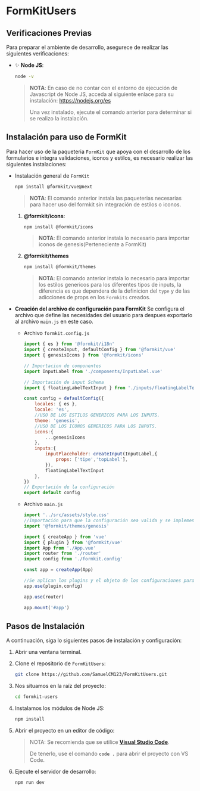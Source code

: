 # **FormKitUsers**

## **Verificaciones Previas**

Para preparar el ambiente de desarrollo, asegurece de realizar las siguientes verificaciones:

- ✨ **Node JS**: 

    ```bash
    node -v
    ```

    > **NOTA**: En caso de no contar con el entorno de ejecución de Javascript de Node JS, acceda al siguiente enlace para su instalación:
    > https://nodejs.org/es
    > 
    > Una vez instalado, ejecute el comando anterior para determinar si se realizo la instalación.

## **Instalación para uso de FormKit**

Para hacer uso de la paqueteria `FormKit` que apoya con el desarrollo de los formularios e integra validaciones, iconos y estilos, es necesario realizar las siguientes instalaciones:

- Instalación general de `FormKit`
    ```bash
    npm install @formkit/vue@next
    ```
    >**NOTA**: El comando anterior instala las paqueterias necesarias para hacer uso del formkit sin integración de estilos o iconos.
    1. **@formkit/icons**: 
        ```bash
        npm install @formkit/icons
        ```
        >**NOTA**: El comando anterior instala lo necesario para importar iconos de genesis(Perteneciente a FormKit)
    2. **@formkit/themes**
        ```bash
        npm install @formkit/themes
        ```
        >**NOTA**: El comando anterior instala lo necesario para importar los estilos genericos para los diferentes tipos de inputs, la diferencia es que dependera de la definicion del `type` y de las adicciones de props en los `Formkits` creados.

- **Creación del archivo de configuración para FormKit**
    Se configura el archivo que define las necesidades del usuario para despues exportarlo al archivo `main.js` en este caso.
    - Archivo `formkit.config.js`
        ```js
        import { es } from '@formkit/i18n'
        import { createInput, defaultConfig } from '@formkit/vue'
        import { genesisIcons } from '@formkit/icons'

        // Importacion de componentes 
        import InputLabel from './components/InputLabel.vue'

        // Importación de input Schema
        import { floatingLabelTextInput } from './inputs/floatingLabelTextInput'

        const config = defaultConfig({
            locales: { es },
            locale: 'es',
            //USO DE LOS ESTILOS GENERICOS PARA LOS INPUTS.
            theme: 'genesis', 
            //USO DE LOS ICONOS GENERICOS PARA LOS INPUTS.
            icons:{
                ...genesisIcons
            },
            inputs:{
                inputPlaceholder: createInput(InputLabel,{
                    props: ['tipe','topLabel'],
                }),
                floatingLabelTextInput
            },
        })
        // Exportación de la configuración
        export default config
        ```
    - Archivo `main.js`
        ```js
        import '../src/assets/style.css'
        //Importación para que la configuración sea valida y se implementen los estilos.
        import '@formkit/themes/genesis'

        import { createApp } from 'vue'
        import { plugin } from '@formkit/vue'
        import App from './App.vue'
        import router from './router'
        import config from './formkit.config'

        const app = createApp(App)

        //Se aplican los plugins y el objeto de los configuraciones para FormKit
        app.use(plugin,config)

        app.use(router)

        app.mount('#app')
        ```
## **Pasos de Instalación**

A continuación, siga lo siguientes pasos de instalación y configuración:

1. Abrir una ventana terminal.


2. Clone el repositorio de `FormKitUsers`:

    ```sh
    git clone https://github.com/SamuelCM123/FormKitUsers.git
    ```

3. Nos situamos en la raíz del proyecto:

    ```sh
    cd formkit-users
    ```

4. Instalamos los módulos de Node JS:

    ```sh
    npm install
    ```

5. Abrir el proyecto en un editor de código:

    > NOTA: Se recomienda que se utilice **[Visual Studio Code](https://code.visualstudio.com/download)**. 
    >
    > De tenerlo, use el comando **`code .`** para abrir el proyecto con VS Code.

6. Ejecute el servidor de desarrollo:

    ```sh
    npm run dev
    ```

